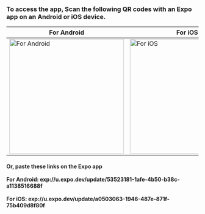 <h3>To access the app, Scan the following QR codes with an Expo app on an Android or iOS device.</h3> 

| For Android | For iOS |
|-------------|---------|
| <a href="URL_FOR_ANDROID"><img src="https://qr.expo.dev/eas-update?updateId=53523181-1afe-4b50-b38c-a1138516688f&appScheme=exp&host=u.expo.dev" alt="For Android" width="300"></a> | <a href="URL_FOR_IOS"><img src="https://qr.expo.dev/eas-update?updateId=a0503063-1946-487e-871f-75b409d8f80f&appScheme=exp&host=u.expo.dev" alt="For iOS" width="300"></a> |

<h4>
Or, paste these links on the Expo app
<br><br>
For Android: exp://u.expo.dev/update/53523181-1afe-4b50-b38c-a1138516688f
<br><br>
For iOS: exp://u.expo.dev/update/a0503063-1946-487e-871f-75b409d8f80f
</h4>

